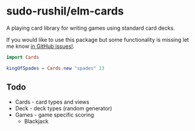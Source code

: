 # sudo-rushil/elm-cards

A playing card library for writing games using standard card decks.

If you would like to use this package but some functionality is missing let me know [in GitHub issues!](https://github.com/sudo-rushil/elm-cards/issues).

```elm
import Cards

kingOfSpades = Cards.new "spades" 13
```

## Todo
- Cards - card types and views
- Deck - deck types (random generator)
- Games - game specific scoring
    - Blackjack
